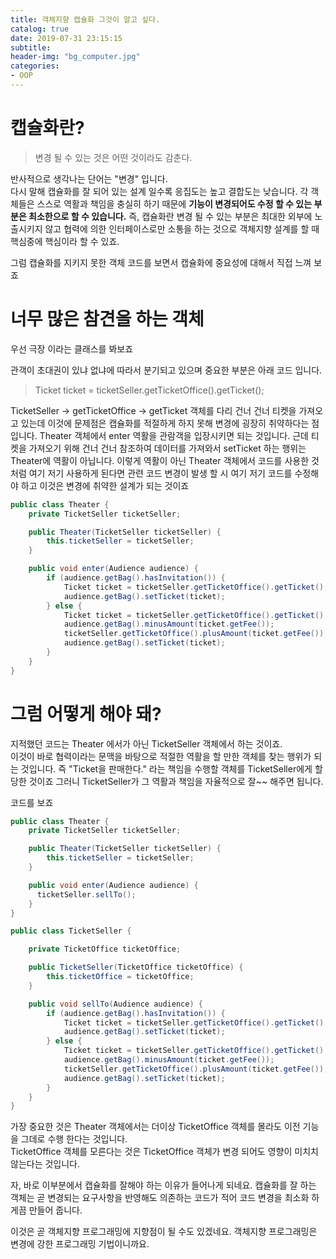 ```yaml
---
title: 객체지향 캡슐화 그것이 알고 싶다.
catalog: true
date: 2019-07-31 23:15:15
subtitle: 
header-img: "bg_computer.jpg"
categories:
- OOP
---
```


# 캡슐화란?

> 변경 될 수 있는 것은 어떤 것이라도 감춘다.

반사적으로 생각나는 단어는 "변경" 입니다.  
다시 말해 캡슐화를 잘 되어 있는 설계 일수록 응집도는 높고 결합도는 낮습니다. 각 객체들은 스스로 역활과 책임을 충실히 하기 때문에 **기능이 변경되어도 수정 할 수 있는 부분은 최소한으로 할 수 있습니다.** 즉, 캡슐화란 변경 될 수 있는 부분은 최대한 외부에 노출시키지 않고 협력에 의한 인터페이스로만 소통을 하는 것으로 객체지향 설계를 할 때 핵심중에 핵심이라 할 수 있죠.

그럼 캡슐화를 지키지 못한 객체 코드를 보면서 캡슐화에 중요성에 대해서 직접 느껴 보죠

# 너무 많은 참견을 하는 객체

우선 극장 이라는 클래스를 봐보죠  

관객이 초대권이 있냐 없냐에 따라서 분기되고 있으며 중요한 부분은 아래 코드 입니다.
> Ticket ticket = ticketSeller.getTicketOffice().getTicket();

TicketSeller -> getTicketOffice -> getTicket 객체를 다리 건너 건너 티켓을 가져오고 있는데 이것에 문제점은 캡슐화를 적절하게 하지 못해 변경에 굉장히 취약하다는 점입니다. Theater 객체에서 enter 역활을 관람객을 입장시키면 되는 것입니다. 근데 티켓을 가져오기 위해 건너 건너 참조하여 데이터를 가져와서 setTicket 하는 행위는 Theater에 역활이 아닙니다. 이렇게 역활이 아닌 Theater 객체에서 코드를 사용한 것처럼 여기 저기 사용하게 된다면 관련 코드 변경이 발생 할 시 여기 저기 코드를 수정해야 하고 이것은 변경에 취약한 설계가 되는 것이죠

~~~ java
public class Theater {
    private TicketSeller ticketSeller;

    public Theater(TicketSeller ticketSeller) {
        this.ticketSeller = ticketSeller;
    }

    public void enter(Audience audience) {
        if (audience.getBag().hasInvitation()) {
            Ticket ticket = ticketSeller.getTicketOffice().getTicket();
            audience.getBag().setTicket(ticket);
        } else {
            Ticket ticket = ticketSeller.getTicketOffice().getTicket();
            audience.getBag().minusAmount(ticket.getFee());
            ticketSeller.getTicketOffice().plusAmount(ticket.getFee());
            audience.getBag().setTicket(ticket);
        }
    }
}
~~~

# 그럼 어떻게 해야 돼? 

지적했던 코드는 Theater 에서가 아닌 TicketSeller 객체에서 하는 것이죠.   
이것이 바로 협력이라는 문맥을 바탕으로 적절한 역활을 할 만한 객체를 찾는 행위가 되는 것입니다. 즉 "Ticket을 판매한다." 라는 책임을 수행할 객체를 TicketSeller에게 할당한 것이죠 그러니 TicketSeller가 그 역활과 책임을 자율적으로 잘~~ 해주면 됩니다.  

코드를 보죠

~~~ java
public class Theater {
    private TicketSeller ticketSeller;

    public Theater(TicketSeller ticketSeller) {
        this.ticketSeller = ticketSeller;
    }

    public void enter(Audience audience) {
      ticketSeller.sellTo();
    }
}
~~~

~~~ java
public class TicketSeller {

    private TicketOffice ticketOffice;

    public TicketSeller(TicketOffice ticketOffice) {
        this.ticketOffice = ticketOffice;
    }

    public void sellTo(Audience audience) {
        if (audience.getBag().hasInvitation()) {
            Ticket ticket = ticketSeller.getTicketOffice().getTicket();
            audience.getBag().setTicket(ticket);
        } else {
            Ticket ticket = ticketSeller.getTicketOffice().getTicket();
            audience.getBag().minusAmount(ticket.getFee());
            ticketSeller.getTicketOffice().plusAmount(ticket.getFee());
            audience.getBag().setTicket(ticket);
        }
    }
}
~~~

가장 중요한 것은 Theater 객체에서는 더이상 TicketOffice 객체를 몰라도 이전 기능을 그데로 수행 한다는 것입니다.  
TicketOffice 객체를 모른다는 것은 TicketOffice 객체가 변경 되어도 영향이 미치치 않는다는 것입니다.

자, 바로 이부분에서 캡슐화를 잘해야 하는 이유가 들어나게 되네요.
캡슐화를 잘 하는 객체는 곧 변경되는 요구사항을 반영해도 의존하는 코드가 적어 코드 변경을 최소화 하게끔 만들어 줍니다.  

이것은 곧 객체지향 프로그래밍에 지향점이 될 수도 있겠네요. 객체지향 프로그래밍은 변경에 강한 프로그래밍 기법이니까요.